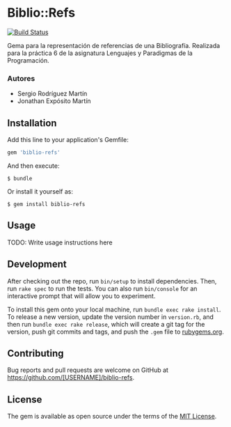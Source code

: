 # Biblio::Refs

[![Build Status](https://travis-ci.org/alu0100699968/biblio_refs.svg?branch=jonathan)](https://travis-ci.org/alu0100699968/biblio_refs)

Gema para la representación de referencias de una Bibliografía. Realizada para la práctica 6 de la asignatura Lenguajes y Paradigmas de la Programación.

### Autores

* Sergio Rodríguez Martín
* Jonathan Expósito Martín

## Installation

Add this line to your application's Gemfile:

```ruby
gem 'biblio-refs'
```

And then execute:

    $ bundle

Or install it yourself as:

    $ gem install biblio-refs

## Usage

TODO: Write usage instructions here

## Development

After checking out the repo, run `bin/setup` to install dependencies. Then, run `rake spec` to run the tests. You can also run `bin/console` for an interactive prompt that will allow you to experiment.

To install this gem onto your local machine, run `bundle exec rake install`. To release a new version, update the version number in `version.rb`, and then run `bundle exec rake release`, which will create a git tag for the version, push git commits and tags, and push the `.gem` file to [rubygems.org](https://rubygems.org).

## Contributing

Bug reports and pull requests are welcome on GitHub at https://github.com/[USERNAME]/biblio-refs.


## License

The gem is available as open source under the terms of the [MIT License](http://opensource.org/licenses/MIT).
